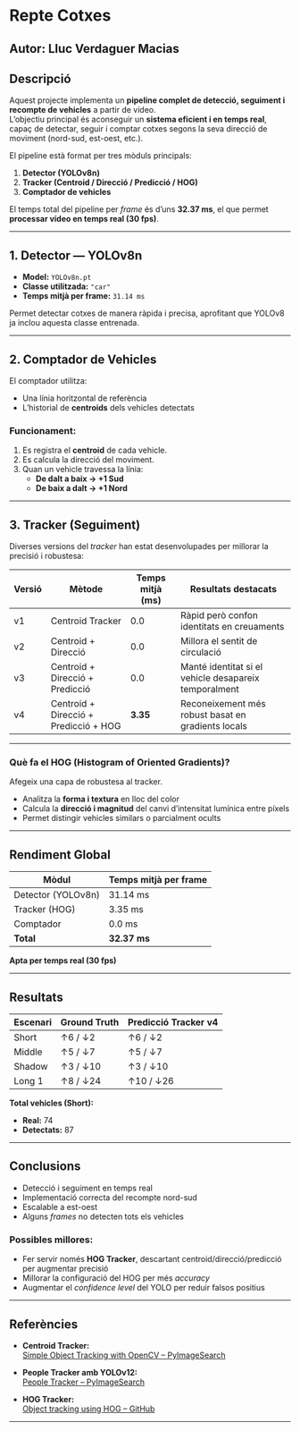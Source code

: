 # Repte Cotxes

**Autor:** Lluc Verdaguer Macias  
---

## Descripció

Aquest projecte implementa un **pipeline complet de detecció, seguiment i recompte de vehicles** a partir de vídeo.  
L’objectiu principal és aconseguir un **sistema eficient i en temps real**, capaç de detectar, seguir i comptar cotxes segons la seva direcció de moviment (nord-sud, est-oest, etc.).

El pipeline està format per tres mòduls principals:

1. **Detector (YOLOv8n)**
2. **Tracker (Centroid / Direcció / Predicció / HOG)**
3. **Comptador de vehicles**


El temps total del pipeline per *frame* és d’uns **32.37 ms**, el que permet **processar vídeo en temps real (30 fps)**.

---

## 1. Detector — YOLOv8n

- **Model:** `YOLOv8n.pt`  
- **Classe utilitzada:** `"car"`  
- **Temps mitjà per frame:** `31.14 ms`

Permet detectar cotxes de manera ràpida i precisa, aprofitant que YOLOv8 ja inclou aquesta classe entrenada.

---

## 2. Comptador de Vehicles

El comptador utilitza:

- Una línia horitzontal de referència  
- L’historial de **centroids** dels vehicles detectats  

### Funcionament:
1. Es registra el **centroid** de cada vehicle.  
2. Es calcula la direcció del moviment.  
3. Quan un vehicle travessa la línia:
   - **De dalt a baix → +1 Sud**  
   - **De baix a dalt → +1 Nord**

---

## 3. Tracker (Seguiment)

Diverses versions del *tracker* han estat desenvolupades per millorar la precisió i robustesa:

| Versió | Mètode | Temps mitjà (ms) | Resultats destacats |
|--------|--------|------------------|---------------------|
| v1 | Centroid Tracker | 0.0 | Ràpid però confon identitats en creuaments |
| v2 | Centroid + Direcció | 0.0 | Millora el sentit de circulació |
| v3 | Centroid + Direcció + Predicció | 0.0 | Manté identitat si el vehicle desapareix temporalment |
| v4 | Centroid + Direcció + Predicció + HOG | **3.35** | Reconeixement més robust basat en gradients locals |

---

### Què fa el HOG (Histogram of Oriented Gradients)?

Afegeix una capa de robustesa al tracker.

- Analitza la **forma i textura** en lloc del color  
- Calcula la **direcció i magnitud** del canvi d’intensitat lumínica entre píxels  
- Permet distingir vehicles similars o parcialment ocults  

---

## Rendiment Global

| Mòdul | Temps mitjà per frame |
|--------|------------------------|
| Detector (YOLOv8n) | 31.14 ms |
| Tracker (HOG) | 3.35 ms |
| Comptador | 0.0 ms |
| **Total** | **32.37 ms** |

**Apta per temps real (30 fps)**

---

## Resultats

| Escenari | Ground Truth | Predicció Tracker v4 |
|-----------|---------------|---------------------|
| Short | ↑6 / ↓2 | ↑6 / ↓2 |
| Middle | ↑5 / ↓7 | ↑5 / ↓7 |
| Shadow | ↑3 / ↓10 | ↑3 / ↓10 |
| Long 1 | ↑8 / ↓24 | ↑10 / ↓26 |

**Total vehicles (Short):**  
- **Real:** 74  
- **Detectats:** 87

---

## Conclusions

- Detecció i seguiment en temps real  
- Implementació correcta del recompte nord-sud  
- Escalable a est-oest  
- Alguns *frames* no detecten tots els vehicles  

### Possibles millores:
- Fer servir només **HOG Tracker**, descartant centroid/direcció/predicció per augmentar precisió  
- Millorar la configuració del HOG per més *accuracy*  
- Augmentar el *confidence level* del YOLO per reduir falsos positius  

---

## Referències

- **Centroid Tracker:**  
  [Simple Object Tracking with OpenCV – PyImageSearch](https://pyimagesearch.com/2018/07/23/simple-object-tracking-with-opencv/)

- **People Tracker amb YOLOv12:**  
  [People Tracker – PyImageSearch](https://pyimagesearch.com/2025/07/14/people-tracker-with-yolov12-and-centroid-tracker/)

- **HOG Tracker:**  
  [Object tracking using HOG – GitHub](https://github.com/imenebak/Object-tracking-using-Hog)

---


